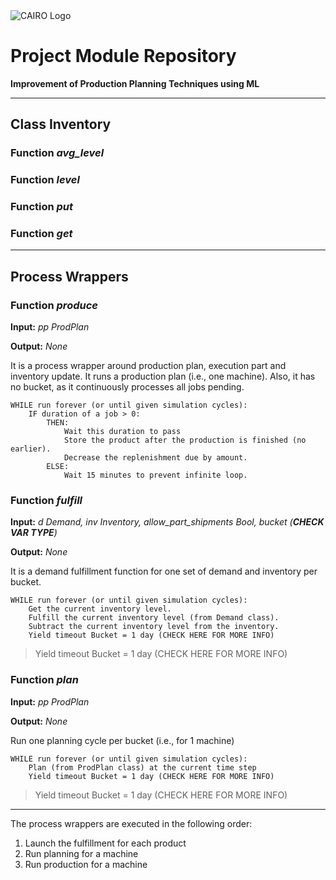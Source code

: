 <img src="https://www.thws.de/fileadmin/_processed_/3/5/csm_header_A-Grubnyak-Unsplash-02_bc7c4600d2.png"  title="CAIRO Logo">

# Project Module Repository

**Improvement of Production Planning Techniques using ML**

---

## Class Inventory

### **Function *avg_level***

### **Function *level***

### **Function *put***

### **Function *get***

---

## Process Wrappers



### **Function *produce***

**Input:** *pp ProdPlan*

**Output:** *None*

It is a process wrapper around production plan, execution part and inventory update.
It runs a production plan (i.e., one machine). Also, it has no bucket, as it continuously processes all jobs pending.

```
WHILE run forever (or until given simulation cycles):
    IF duration of a job > 0:
        THEN:
            Wait this duration to pass
            Store the product after the production is finished (no earlier).
            Decrease the replenishment due by amount. 
        ELSE:
            Wait 15 minutes to prevent infinite loop.
```

### **Function *fulfill***

**Input:** *d Demand, inv Inventory, allow_part_shipments Bool, bucket (**CHECK VAR TYPE**)*

**Output:** *None*

It is a demand fulfillment function for one set of demand and inventory per bucket.

```
WHILE run forever (or until given simulation cycles):
    Get the current inventory level.
    Fulfill the current inventory level (from Demand class).
    Subtract the current inventory level from the inventory.
    Yield timeout Bucket = 1 day (CHECK HERE FOR MORE INFO)
```

> Yield timeout Bucket = 1 day (CHECK HERE FOR MORE INFO)

### **Function *plan***

**Input:** *pp ProdPlan*

**Output:** *None*

Run one planning cycle per bucket (i.e., for 1 machine)

```
WHILE run forever (or until given simulation cycles):
    Plan (from ProdPlan class) at the current time step
    Yield timeout Bucket = 1 day (CHECK HERE FOR MORE INFO)
```

> Yield timeout Bucket = 1 day (CHECK HERE FOR MORE INFO)

---

The process wrappers are executed in the following order:

1. Launch the fulfillment for each product
2. Run planning for a machine
3. Run production for a machine
